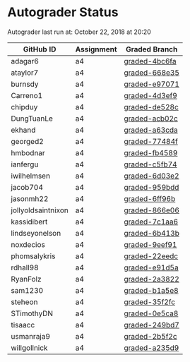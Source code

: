 # Autograder Status
Autograder last run at: October 22, 2018 at 20:20

| GitHub ID | Assignment | Graded Branch |
|-----------|------------|---------------|
| adagar6 | a4 | [graded-4bc6fa](https://github.com/Fall2018COMP401-001/a4-adagar6/tree/graded-4bc6fa) | 
| ataylor7 | a4 | [graded-668e35](https://github.com/Fall2018COMP401-001/a4-ataylor7/tree/graded-668e35) | 
| burnsdy | a4 | [graded-e97071](https://github.com/Fall2018COMP401-001/a4-burnsdy/tree/graded-e97071) | 
| Carreno1 | a4 | [graded-4d3ef9](https://github.com/Fall2018COMP401-001/a4-Carreno1/tree/graded-4d3ef9) | 
| chipduy | a4 | [graded-de528c](https://github.com/Fall2018COMP401-001/a4-chipduy/tree/graded-de528c) | 
| DungTuanLe | a4 | [graded-acb02c](https://github.com/Fall2018COMP401-001/a4-DungTuanLe/tree/graded-acb02c) | 
| ekhand | a4 | [graded-a63cda](https://github.com/Fall2018COMP401-001/a4-ekhand/tree/graded-a63cda) | 
| georged2 | a4 | [graded-77484f](https://github.com/Fall2018COMP401-001/a4-georged2/tree/graded-77484f) | 
| hmbodnar | a4 | [graded-fb4589](https://github.com/Fall2018COMP401-001/a4-hmbodnar/tree/graded-fb4589) | 
| ianfergu | a4 | [graded-c5fb74](https://github.com/Fall2018COMP401-001/a4-ianfergu/tree/graded-c5fb74) | 
| iwilhelmsen | a4 | [graded-6d03e2](https://github.com/Fall2018COMP401-001/a4-iwilhelmsen/tree/graded-6d03e2) | 
| jacob704 | a4 | [graded-959bdd](https://github.com/Fall2018COMP401-001/a4-jacob704/tree/graded-959bdd) | 
| jasonmh22 | a4 | [graded-6ff96b](https://github.com/Fall2018COMP401-001/a4-jasonmh22/tree/graded-6ff96b) | 
| jollyoldsaintnixon | a4 | [graded-866e06](https://github.com/Fall2018COMP401-001/a4-jollyoldsaintnixon/tree/graded-866e06) | 
| kassidibert | a4 | [graded-7c1aa6](https://github.com/Fall2018COMP401-001/a4-kassidibert/tree/graded-7c1aa6) | 
| lindseyonelson | a4 | [graded-6b413b](https://github.com/Fall2018COMP401-001/a4-lindseyonelson/tree/graded-6b413b) | 
| noxdecios | a4 | [graded-9eef91](https://github.com/Fall2018COMP401-001/a4-noxdecios/tree/graded-9eef91) | 
| phomsalykris | a4 | [graded-22eedc](https://github.com/Fall2018COMP401-001/a4-phomsalykris/tree/graded-22eedc) | 
| rdhall98 | a4 | [graded-e91d5a](https://github.com/Fall2018COMP401-001/a4-rdhall98/tree/graded-e91d5a) | 
| RyanFolz | a4 | [graded-2a3822](https://github.com/Fall2018COMP401-001/a4-RyanFolz/tree/graded-2a3822) | 
| sam1230 | a4 | [graded-b1a5e8](https://github.com/Fall2018COMP401-001/a4-sam1230/tree/graded-b1a5e8) | 
| steheon | a4 | [graded-35f2fc](https://github.com/Fall2018COMP401-001/a4-steheon/tree/graded-35f2fc) | 
| STimothyDN | a4 | [graded-0e5ca8](https://github.com/Fall2018COMP401-001/a4-STimothyDN/tree/graded-0e5ca8) | 
| tisaacc | a4 | [graded-249bd7](https://github.com/Fall2018COMP401-001/a4-tisaacc/tree/graded-249bd7) | 
| usmanraja9 | a4 | [graded-2b5f2c](https://github.com/Fall2018COMP401-001/a4-usmanraja9/tree/graded-2b5f2c) | 
| willgollnick | a4 | [graded-a235d9](https://github.com/Fall2018COMP401-001/a4-willgollnick/tree/graded-a235d9) | 
